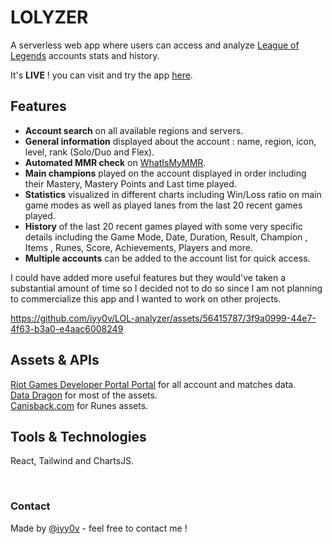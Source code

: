 # LOLYZER

A serverless web app where users can access and analyze [League of Legends](https://www.leagueoflegends.com/) accounts stats and history.

It's **LIVE** ! you can visit and try the app [here](https://lolyzer.ayoub-dev.com/).

## Features
- **Account search** on all available regions and servers.
- **General information** displayed about the account : name, region, icon, level, rank (Solo/Duo and Flex).
- **Automated MMR check** on [WhatIsMyMMR](https://whatismymmr.com).
- **Main champions** played on the account displayed in order including their Mastery, Mastery Points and Last time played.
- **Statistics** visualized in different charts including Win/Loss ratio on main game modes as well as played lanes from the last 20 recent games played.
- **History** of the last 20 recent games played with some very specific details including the Game Mode, Date, Duration, Result, Champion , Items , Runes, Score, Achievements, Players and more.
- **Multiple accounts** can be added to the account list for quick access.

I could have added more useful features but they would've taken a substantial amount of time so I decided not to do so since I am not planning to commercialize this app and I wanted to work on other projects.
<br />

https://github.com/iyy0v/LOL-analyzer/assets/56415787/3f9a0999-44e7-4f63-b3a0-e4aac6008249


## Assets & APIs
[Riot Games Developer Portal Portal](https://developer.riotgames.com/) for all account and matches data.<br />
[Data Dragon](https://developer.riotgames.com/docs/lol) for most of the assets.<br />
[Canisback.com](https://canisback.com/) for Runes assets.
<br />

## Tools & Technologies
React, Tailwind and ChartsJS.

<br />

### Contact
Made by [@iyy0v](https://www.ayoub-dev.com) - feel free to contact me !

